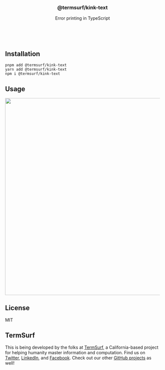 <br/>
<br/>
<br/>
<br/>
<br/>
<br/>
<br/>

<h3 align='center'>@termsurf/kink-text</h3>
<p align='center'>
  Error printing in TypeScript
</p>

<br/>
<br/>
<br/>

## Installation

```
pnpm add @termsurf/kink-text
yarn add @termsurf/kink-text
npm i @termsurf/kink-text
```

## Usage

<p align='center'>
  <img src='https://github.com/termsurf/kink-text.js/blob/make/halt.png?raw=true' width='640'/>
</p>

## License

MIT

## TermSurf

This is being developed by the folks at [TermSurf](https://term.surf), a
California-based project for helping humanity master information and
computation. Find us on [Twitter](https://twitter.com/termsurfcode),
[LinkedIn](https://www.linkedin.com/company/termsurf), and
[Facebook](https://www.facebook.com/termsurfcodecode). Check out our
other [GitHub projects](https://github.com/termsurf) as well!
